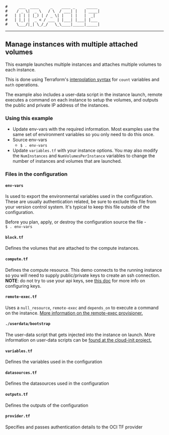     #     ___  ____     _    ____ _     _____
    #    / _ \|  _ \   / \  / ___| |   | ____|
    #   | | | | |_) | / _ \| |   | |   |  _|
    #   | |_| |  _ < / ___ | |___| |___| |___
    #    \___/|_| \_/_/   \_\____|_____|_____|
***
## Manage instances with multiple attached volumes
This example launches multiple instances and attaches multiple volumes to each instance.

This is done using Terraform's [interpolation syntax](https://www.terraform.io/docs/configuration/interpolation.html) for `count` variables and `math` operations.

The example also includes a user-data script in the instance launch, remote executes a command on each instance to setup the volumes, and outputs the public and private IP address of the instances.

### Using this example
* Update env-vars with the required information. Most examples use the same set of environment variables so you only need to do this once.
* Source env-vars
  * `$ . env-vars`
* Update `variables.tf` with your instance options. You may also modify the `NumInstances` and `NumVolumesPerInstance` variables to change the number of instances and volumes that are launched.

### Files in the configuration

#### `env-vars`
Is used to export the environmental variables used in the configuration. These are usually authentication related, be sure to exclude this file from your version control system. It's typical to keep this file outside of the configuration.

Before you plan, apply, or destroy the configuration source the file -  
`$ . env-vars`

#### `block.tf`
Defines the volumes that are attached to the compute instances.

#### `compute.tf`
Defines the compute resource. This demo connects to the running instance 
so you will need to supply public/private keys to create an ssh connection. 
**NOTE**: do not try to use your api keys, see [this doc](https://docs.us-phoenix-1.oraclecloud.com/Content/Compute/Tasks/managingkeypairs.htm)
for more info on configuring keys.

#### `remote-exec.tf`
Uses a `null_resource`, `remote-exec` and `depends_on` to execute a command on the instance. [More information on the remote-exec provisioner.](https://www.terraform.io/docs/provisioners/remote-exec.html) 

#### `./userdata/bootstrap`
The user-data script that gets injected into the instance on launch. More information on user-data scripts can be [found at the cloud-init project.](https://cloudinit.readthedocs.io/en/latest/topics/format.html)

#### `variables.tf`
Defines the variables used in the configuration

#### `datasources.tf`
Defines the datasources used in the configuration

#### `outputs.tf`
Defines the outputs of the configuration

#### `provider.tf`
Specifies and passes authentication details to the OCI TF provider
